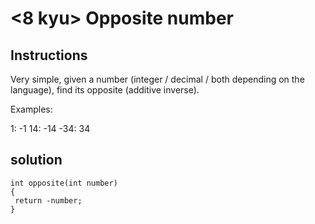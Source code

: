 # <8 kyu> Opposite number

## Instructions

Very simple, given a number (integer / decimal / both depending on the language), find its opposite (additive inverse).

Examples:

1: -1
14: -14
-34: 34

## solution

```
int opposite(int number) 
{
 return -number;
}
```
